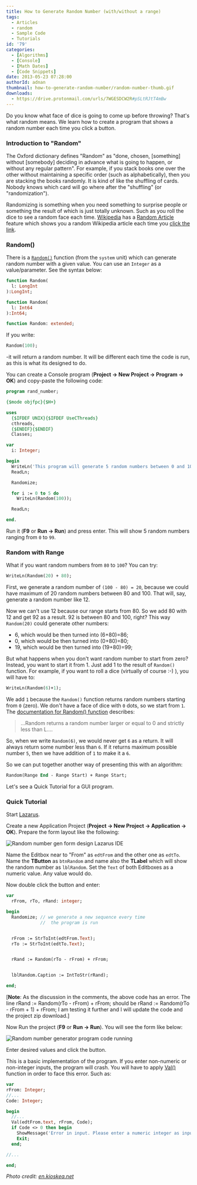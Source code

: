 ```yaml
---
title: How to Generate Random Number (with/without a range)
tags:
  - Articles
  - random
  - Sample Code
  - Tutorials
id: '79'
categories:
  - [Algorithms]
  - [Console]
  - [Math Dates]
  - [Code Snippets]
date: 2013-05-23 07:28:00
authorId: adnan
thumbnail: how-to-generate-random-number/random-number-thumb.gif
downloads:
  - https://drive.protonmail.com/urls/7WGESDCW2R#pSLtRJtT4mBw
---
```


Do you know what face of dice is going to come up before throwing? That's what random means. We learn how to create a program that shows a random number each time you click a button.
<!-- more -->


### Introduction to "Random"

The Oxford dictionary defines "Random" as "done, chosen, \[something\] without \[somebody\] deciding in advance what is going to happen, or without any regular pattern". For example, if you stack books one over the other without maintaining a specific order (such as alphabetically), then you are stacking the books randomly. It is kind of like the shuffling of cards. Nobody knows which card will go where after the "shuffling" (or "randomization").

Randomizing is something when you need something to surprise people or something the result of which is just totally unknown. Such as you roll the dice to see a random face each time. [Wikipedia](http://www.wikipedia.org/) has a [Random Article](http://en.wikipedia.org/wiki/Special:Random) feature which shows you a random Wikipedia article each time you [click the link](http://en.wikipedia.org/wiki/Special:Random).


### Random()

There is a [`Random()`](http://lazarus-ccr.sourceforge.net/docs/rtl/system/random.html) function (from the `system` unit) which can generate random number with a given value. You can use an `Integer` as a value/parameter. See the syntax below:

```pascal
function Random(
  l: LongInt
):LongInt;

function Random(
  l: Int64
):Int64;

function Random: extended;
```

If you write:

```pascal
Random(100);
```

\-it will return a random number. It will be different each time the code is run, as this is what its designed to do.

You can create a Console program (**Project -> New Project -> Program -> OK**) and copy-paste the following code:

```pascal
program rand_number;

{$mode objfpc}{$H+}

uses
  {$IFDEF UNIX}{$IFDEF UseCThreads}
  cthreads,
  {$ENDIF}{$ENDIF}
  Classes;

var
  i: Integer;

begin
  WriteLn('This program will generate 5 random numbers between 0 and 100');
  ReadLn;

  Randomize;

  for i := 0 to 5 do
    WriteLn(Random(100));

  ReadLn;

end.
```

Run it (**F9** or **Run -> Run**) and press enter. This will show 5 random numbers ranging from `0` to `99`.


### Random with Range

What if you want random numbers from `80` to `100`? You can try:

```pascal
WriteLn(Random(20) + 80);
```

First, we generate a random number of `(100 - 80) = 20`, because we could have maximum of 20 random numbers between 80 and 100. That will, say, generate a random number like 12.

Now we can't use 12 because our range starts from 80. So we add 80 with 12 and get 92 as a result. 92 is between 80 and 100, right? This way `Random(20)` could generate other numbers:

- 6, which would be then turned into (6+80)=86;
- 0, which would be then turned into (0+80)=80;
- 19, which would be then turned into (19+80)=99;

But what happens when you don't want random number to start from zero? Instead, you want to start it from 1. Just add 1 to the result of `Random()` function. For example, if you want to roll a dice (virtually of course :-) ), you will have to:

```pascal
WriteLn(Random(6)+1);
```

We add `1` because the `Random()` function returns random numbers starting from `0` (zero). We don't have a face of dice with `0` dots, so we start from `1`. The [documentation for Random() function](http://lazarus-ccr.sourceforge.net/docs/rtl/system/random.html) describes:

> ...Random returns a random number larger or equal to 0 and strictly less than L....

So, when we write `Random(6)`, we would never get `6` as a return. It will always return some number less than `6`. If it returns maximum possible number `5`, then we have addition of `1` to make it a `6`.

So we can put together another way of presenting this with an algorithm:

```pascal
Random(Range End - Range Start) + Range Start;
```

Let's see a Quick Tutorial for a GUI program.


### Quick Tutorial

Start [Lazarus](https://lazarus-ide.org).

Create a new Application Project (**Project -> New Project -> Application -> OK**). Prepare the form layout like the following:


![Random number gen form design Lazarus IDE](how-to-generate-random-number/rand-layout.gif "Random number gen form design Lazarus IDE")


Name the Editbox near to "From" as `edtFrom` and the other one as `edtTo`. Name the **TButton** as `btnRandom` and name also the **TLabel** which will show the random number as `lblRandom`. Set the `Text` of both Editboxes as a numeric value. Any value would do.

Now double click the button and enter:

```pascal
var
  rFrom, rTo, rRand: integer;

begin
  Randomize; // we generate a new sequence every time
             //  the program is run


  rFrom := StrToInt(edtFrom.Text);
  rTo := StrToInt(edtTo.Text);


  rRand := Random(rTo - rFrom) + rFrom;


  lblRandom.Caption := IntToStr(rRand);

end;
```

\[**Note**: As the discussion in the comments, the above code has an error. The line rRand := Random(rTo - rFrom) + rFrom; should be rRand := Random(rTo - rFrom + 1) + rFrom; I am testing it further and I will update the code and the project zip download.\]

Now Run the project (**F9** or **Run -> Run**). You will see the form like below:


![Random number generator program code running](how-to-generate-random-number/random-number-generator.gif "Random number generator program code running")


Enter desired values and click the button.

This is a basic implementation of the program. If you enter non-numeric or non-integer inputs, the program will crash. You will have to apply [Val()](http://lazarus-ccr.sourceforge.net/docs/rtl/system/val.html) function in order to face this error. Such as:

```pascal
var
rFrom: Integer;
//...
Code: Integer;

begin
  //...
  Val(edtFrom.text, rFrom, Code);
  if Code <> 0 then begin
    ShowMessage('Error in input. Please enter a numeric integer as input.');
    Exit;
  end;

//...

end;
```

_Photo credit: [en.kioskea.net](http://static.commentcamarche.net/en.kioskea.net/faq/images/0-tgQcgNyu-asdg-s-.png)_
